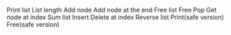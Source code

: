 Print list
List length
Add node
Add node at the end
Free list
Free
Pop
Get node at index
Sum list
Insert
Delete at index
Reverse list
Print(safe version)
Free(safe version)

